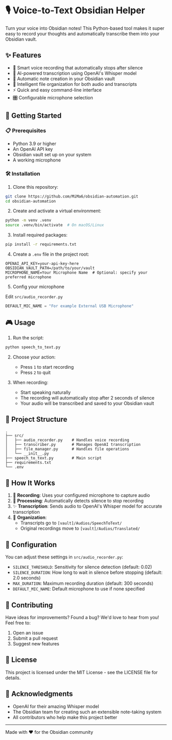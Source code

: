 # 🎙️ Voice-to-Text Obsidian Helper

Turn your voice into Obsidian notes! This Python-based tool makes it super easy to record your thoughts and automatically transcribe them into your Obsidian vault.

## ✨ Features

- 🎤 Smart voice recording that automatically stops after silence
- 🤖 AI-powered transcription using OpenAI's Whisper model
- 📝 Automatic note creation in your Obsidian vault
- 🎯 Intelligent file organization for both audio and transcripts
- ⚡ Quick and easy command-line interface
- 🎛️ Configurable microphone selection

## 🚀 Getting Started

### 📋 Prerequisites

- Python 3.9 or higher
- An OpenAI API key
- Obsidian vault set up on your system
- A working microphone

### 🛠️ Installation

1. Clone this repository:

```bash
git clone https://github.com/MiMa6/obsidian-automation.git
cd obsidian-automation
```

2. Create and activate a virtual environment:

```bash
python -m venv .venv
source .venv/bin/activate  # On macOS/Linux
```

3. Install required packages:

```bash
pip install -r requirements.txt
```

4. Create a `.env` file in the project root:

```env
OPENAI_API_KEY=your-api-key-here
OBSIDIAN_VAULT_PATH=/path/to/your/vault
MICROPHONE_NAME=Your Microphone Name  # Optional: specify your preferred microphone
```

5. Config your microphone

Edit `src/audio_recorder.py`

```Python
DEFAULT_MIC_NAME = "For example External USB Microphone"
```

## 🎮 Usage

1. Run the script:

```bash
python speech_to_text.py
```

2. Choose your action:

   - Press `1` to start recording
   - Press `2` to quit

3. When recording:
   - Start speaking naturally
   - The recording will automatically stop after 2 seconds of silence
   - Your audio will be transcribed and saved to your Obsidian vault

## 📁 Project Structure

```
.
├── src/
│   ├── audio_recorder.py    # Handles voice recording
│   ├── transcriber.py       # Manages OpenAI transcription
│   ├── file_manager.py      # Handles file operations
│   └── __init__.py
├── speech_to_text.py        # Main script
├── requirements.txt
└── .env
```

## 🎯 How It Works

1. 🎤 **Recording**: Uses your configured microphone to capture audio
2. 🤖 **Processing**: Automatically detects silence to stop recording
3. ✨ **Transcription**: Sends audio to OpenAI's Whisper model for accurate transcription
4. 📝 **Organization**:
   - Transcripts go to `[vault]/Audios/SpeechToText/`
   - Original recordings move to `[vault]/Audios/Translated/`

## 🔧 Configuration

You can adjust these settings in `src/audio_recorder.py`:

- `SILENCE_THRESHOLD`: Sensitivity for silence detection (default: 0.02)
- `SILENCE_DURATION`: How long to wait in silence before stopping (default: 2.0 seconds)
- `MAX_DURATION`: Maximum recording duration (default: 300 seconds)
- `DEFAULT_MIC_NAME`: Default microphone to use if none specified

## 🤝 Contributing

Have ideas for improvements? Found a bug? We'd love to hear from you! Feel free to:

1. Open an issue
2. Submit a pull request
3. Suggest new features

## 📝 License

This project is licensed under the MIT License - see the LICENSE file for details.

## 🙏 Acknowledgments

- OpenAI for their amazing Whisper model
- The Obsidian team for creating such an extensible note-taking system
- All contributors who help make this project better

---

Made with ❤️ for the Obsidian community
